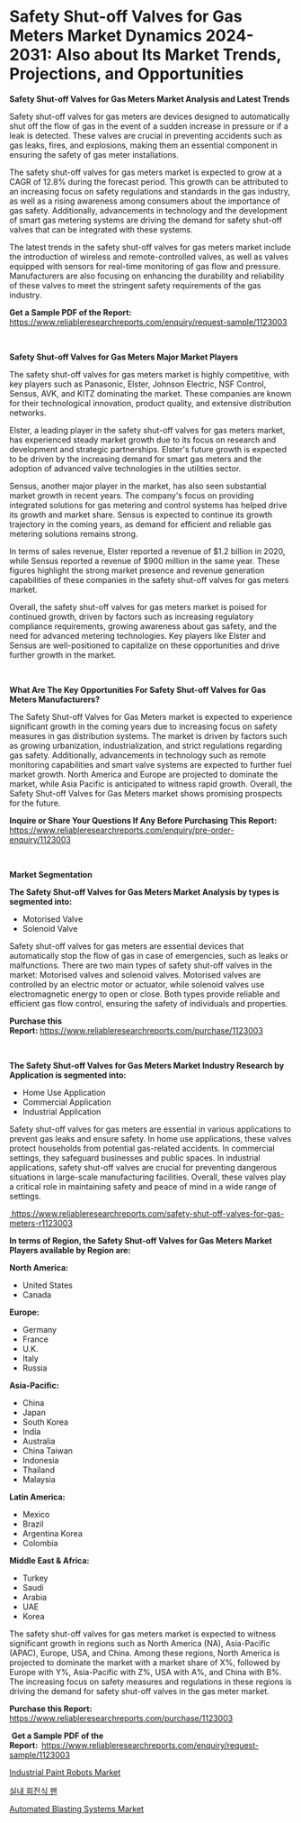 <p><h1>Safety Shut-off Valves for Gas Meters Market Dynamics 2024-2031: Also about Its Market Trends, Projections, and Opportunities</h1></p><p><strong>Safety Shut-off Valves for Gas Meters Market Analysis and Latest Trends</strong></p>
<p><p>Safety shut-off valves for gas meters are devices designed to automatically shut off the flow of gas in the event of a sudden increase in pressure or if a leak is detected. These valves are crucial in preventing accidents such as gas leaks, fires, and explosions, making them an essential component in ensuring the safety of gas meter installations.</p><p>The safety shut-off valves for gas meters market is expected to grow at a CAGR of 12.8% during the forecast period. This growth can be attributed to an increasing focus on safety regulations and standards in the gas industry, as well as a rising awareness among consumers about the importance of gas safety. Additionally, advancements in technology and the development of smart gas metering systems are driving the demand for safety shut-off valves that can be integrated with these systems.</p><p>The latest trends in the safety shut-off valves for gas meters market include the introduction of wireless and remote-controlled valves, as well as valves equipped with sensors for real-time monitoring of gas flow and pressure. Manufacturers are also focusing on enhancing the durability and reliability of these valves to meet the stringent safety requirements of the gas industry.</p></p>
<p><strong>Get a Sample PDF of the Report:&nbsp;</strong> <a href="https://www.reliableresearchreports.com/enquiry/request-sample/1123003">https://www.reliableresearchreports.com/enquiry/request-sample/1123003</a></p>
<p>&nbsp;</p>
<p><strong>Safety Shut-off Valves for Gas Meters Major Market Players</strong></p>
<p><p>The safety shut-off valves for gas meters market is highly competitive, with key players such as Panasonic, Elster, Johnson Electric, NSF Control, Sensus, AVK, and KITZ dominating the market. These companies are known for their technological innovation, product quality, and extensive distribution networks. </p><p>Elster, a leading player in the safety shut-off valves for gas meters market, has experienced steady market growth due to its focus on research and development and strategic partnerships. Elster's future growth is expected to be driven by the increasing demand for smart gas meters and the adoption of advanced valve technologies in the utilities sector.</p><p>Sensus, another major player in the market, has also seen substantial market growth in recent years. The company's focus on providing integrated solutions for gas metering and control systems has helped drive its growth and market share. Sensus is expected to continue its growth trajectory in the coming years, as demand for efficient and reliable gas metering solutions remains strong.</p><p>In terms of sales revenue, Elster reported a revenue of $1.2 billion in 2020, while Sensus reported a revenue of $900 million in the same year. These figures highlight the strong market presence and revenue generation capabilities of these companies in the safety shut-off valves for gas meters market.</p><p>Overall, the safety shut-off valves for gas meters market is poised for continued growth, driven by factors such as increasing regulatory compliance requirements, growing awareness about gas safety, and the need for advanced metering technologies. Key players like Elster and Sensus are well-positioned to capitalize on these opportunities and drive further growth in the market.</p></p>
<p>&nbsp;</p>
<p><strong>What Are The Key Opportunities For Safety Shut-off Valves for Gas Meters Manufacturers?</strong></p>
<p><p>The Safety Shut-off Valves for Gas Meters market is expected to experience significant growth in the coming years due to increasing focus on safety measures in gas distribution systems. The market is driven by factors such as growing urbanization, industrialization, and strict regulations regarding gas safety. Additionally, advancements in technology such as remote monitoring capabilities and smart valve systems are expected to further fuel market growth. North America and Europe are projected to dominate the market, while Asia Pacific is anticipated to witness rapid growth. Overall, the Safety Shut-off Valves for Gas Meters market shows promising prospects for the future.</p></p>
<p><strong>Inquire or Share Your Questions If Any Before Purchasing This Report:</strong> <a href="https://www.reliableresearchreports.com/enquiry/pre-order-enquiry/1123003">https://www.reliableresearchreports.com/enquiry/pre-order-enquiry/1123003</a></p>
<p>&nbsp;</p>
<p><strong>Market Segmentation</strong></p>
<p><strong>The Safety Shut-off Valves for Gas Meters Market Analysis by types is segmented into:</strong></p>
<p><ul><li>Motorised Valve</li><li>Solenoid Valve</li></ul></p>
<p><p>Safety shut-off valves for gas meters are essential devices that automatically stop the flow of gas in case of emergencies, such as leaks or malfunctions. There are two main types of safety shut-off valves in the market: Motorised valves and solenoid valves. Motorised valves are controlled by an electric motor or actuator, while solenoid valves use electromagnetic energy to open or close. Both types provide reliable and efficient gas flow control, ensuring the safety of individuals and properties.</p></p>
<p><strong>Purchase this Report:&nbsp;</strong><a href="https://www.reliableresearchreports.com/purchase/1123003">https://www.reliableresearchreports.com/purchase/1123003</a></p>
<p>&nbsp;</p>
<p><strong>The Safety Shut-off Valves for Gas Meters Market Industry Research by Application is segmented into:</strong></p>
<p><ul><li>Home Use Application</li><li>Commercial Application</li><li>Industrial Application</li></ul></p>
<p><p>Safety shut-off valves for gas meters are essential in various applications to prevent gas leaks and ensure safety. In home use applications, these valves protect households from potential gas-related accidents. In commercial settings, they safeguard businesses and public spaces. In industrial applications, safety shut-off valves are crucial for preventing dangerous situations in large-scale manufacturing facilities. Overall, these valves play a critical role in maintaining safety and peace of mind in a wide range of settings.</p></p>
<p><a href="https://www.reliableresearchreports.com/safety-shut-off-valves-for-gas-meters-r1123003">&nbsp;https://www.reliableresearchreports.com/safety-shut-off-valves-for-gas-meters-r1123003</a></p>
<p><strong>In terms of Region, the Safety Shut-off Valves for Gas Meters Market Players available by Region are:</strong></p>
<p>
    <p> <strong> North America: </strong>
        <ul>
            <li>United States</li>
            <li>Canada</li>
        </ul>
        </p> 
    <p> <strong> Europe: </strong>
        <ul>
            <li>Germany</li>
            <li>France</li>
            <li>U.K.</li>
            <li>Italy</li>
            <li>Russia</li>
        </ul>
        </p> 
    <p> <strong> Asia-Pacific: </strong>
        <ul>
            <li>China</li>
            <li>Japan</li>
            <li>South Korea</li>
            <li>India</li>
            <li>Australia</li>
            <li>China Taiwan</li>
            <li>Indonesia</li>
            <li>Thailand</li>
            <li>Malaysia</li>
        </ul>
        </p> 
    <p> <strong> Latin America: </strong>
        <ul>
            <li>Mexico</li>
            <li>Brazil</li>
            <li>Argentina Korea</li>
            <li>Colombia</li>
        </ul>
        </p> 
    <p> <strong> Middle East & Africa: </strong>
        <ul>
            <li>Turkey</li>
            <li>Saudi</li>
            <li>Arabia</li>
            <li>UAE</li>
            <li>Korea</li>
        </ul>
    </p>
    </p>
<p><p>The safety shut-off valves for gas meters market is expected to witness significant growth in regions such as North America (NA), Asia-Pacific (APAC), Europe, USA, and China. Among these regions, North America is projected to dominate the market with a market share of X%, followed by Europe with Y%, Asia-Pacific with Z%, USA with A%, and China with B%. The increasing focus on safety measures and regulations in these regions is driving the demand for safety shut-off valves in the gas meter market.</p></p>
<p><strong>Purchase this Report: </strong><a href="https://www.reliableresearchreports.com/purchase/1123003">https://www.reliableresearchreports.com/purchase/1123003</a></p>
<p>&nbsp;<strong>Get a Sample PDF of the Report:&nbsp;&nbsp;</strong><a href="https://www.reliableresearchreports.com/enquiry/request-sample/1123003">https://www.reliableresearchreports.com/enquiry/request-sample/1123003</a></p>
<p><strong></strong></p>
<p><p><a href="https://github.com/nicoletavirag/Market-Research-Report-List-4/blob/main/industrial-paint-robots-market.md">Industrial Paint Robots Market</a></p><p><a href="https://github.com/brainlyez1/Market-Research-Report-List-1/blob/main/9145615178819.md">실내 회전식 팬</a></p><p><a href="https://github.com/mauripalmi/Market-Research-Report-List-4/blob/main/automated-blasting-systems-market.md">Automated Blasting Systems Market</a></p></p>